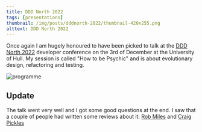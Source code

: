 ```yaml
---
title: DDD North 2022
tags: [presentations]
thumbnail: /img/posts/dddnorth-2022/thumbnail-420x255.png
alttext: DDD North 2022
---
```


Once again I am hugely honoured to have been picked to talk at the <a href="http://dddnorth.co.uk/">DDD North 2022</a>
developer conference on the 3rd of December at the University of Hull. My session is called "How to be Psychic"
and is about evolutionary design, refactoring and testing.

<img src="/assets/img/posts/dddnorth-2022/dddnorth-2022-programme.png" alt="programme" class="u-max-full-width" />

## Update

The talk went very well and I got some good questions at the end. I saw that a couple of people had written some reviews about it: 
[Rob Miles](https://www.robmiles.com/journal/2022/12/3/ddd-north-in-hull-was-completely-wonderful) and [Craig Pickles](https://www.yorkshiretechy.co.uk/blogs/a-day-at-dddnorth-developers-conference-in-hull-nov2022/)
